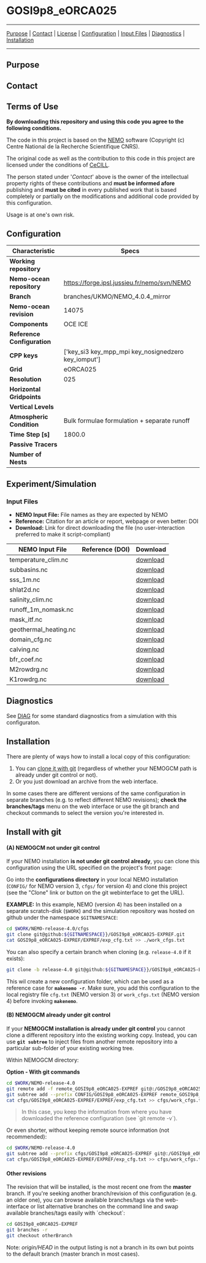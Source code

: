  

# GOSI9p8_eORCA025
___

[Purpose](#purpose)  |  [Contact](#contact)  |  [License](#license)  |  [Configuration](#configuration) | [Input Files](#input-files)  |  [Diagnostics](#diagnostics)  | [Installation](#installation)

____

## Purpose




## Contact




## Terms of Use

**By downloading this repository and using this code you agree to the following conditions.**

The code in this project is based on the [NEMO](http://www.nemo-ocean.eu) software (Copyright (c) Centre National de la Recherche Scientifique CNRS).

The original code as well as the contribution to this code in this project are licensed under the conditions of [CeCILL](http://www.cecill.info). 

The person stated under '*Contact*' above is the owner of the intellectual property rights of these contributions and **must be informed afore** publishing and **must be cited** in every published work that is based completely or partially on the modifications and additional code provided by this configuration.

Usage is at one's own risk. 


## Configuration

|  **Characteristic** | **Specs** |
|-------------- | -------------- | 
| **Working repository** |  | 
| **Nemo-ocean repository** | https://forge.ipsl.jussieu.fr/nemo/svn/NEMO | 
| **Branch** | branches/UKMO/NEMO_4.0.4_mirror | 
| **Nemo-ocean revision** | 14075 | 
| **Components** | OCE ICE | 
| **Reference Configuration** |  | 
| **CPP keys** | ['key_si3 key_mpp_mpi key_nosignedzero key_iomput'] | 
| **Grid** | eORCA025 | 
| **Resolution** | 025 | 
| **Horizontal Gridpoints** |  | 
| **Vertical Levels** |  | 
| **Atmospheric Condition** | Bulk formulae formulation + separate runoff | 
| **Time Step [s]** | 1800.0 | 
| **Passive Tracers** |  | 
| **Number of Nests** |  | 


## Experiment/Simulation

<!--//DELDEL
The default settings for this experiment can be found in the [EXPREF](EXPREF) folder.
The modified code is located in the [MY_SRC](MY_SRC) directory.
DELDEL//-->

### Input Files

*  **NEMO Input File:** File names as they are expected by NEMO  
*  **Reference:** Citation for an article or report, webpage or even better: DOI  
*  **Download:** Link for direct downloading the file (no user-interaction preferred to make it script-compliant)  


| **NEMO Input File** | **Reference (DOI)** | **Download** |
| ------------------ | ------------------ | ------------------ | 
| temperature_clim.nc |   | [download](http://gws-access.jasmin.ac.uk/public/mohc_shared/nemo-ancils/initial/EN.4.1.1.f.analysis.g10.1995-2014.eORCA025.teos10.nc) |
| subbasins.nc |   | [download](http://gws-access.jasmin.ac.uk/public/mohc_shared/nemo-ancils/grids/subbasins_CMIP6.nc) |
| sss_1m.nc |   | [download](http://gws-access.jasmin.ac.uk/public/mohc_shared/nemo-ancils/ancil/sss_1m_teos10.nc) |
| shlat2d.nc |   | [download](http://gws-access.jasmin.ac.uk/public/mohc_shared/nemo-ancils/ancil/shlat2d_eORCA025_southps.nc) |
| salinity_clim.nc |   | [download](http://gws-access.jasmin.ac.uk/public/mohc_shared/nemo-ancils/initial/EN.4.1.1.f.analysis.g10.1995-2014.eORCA025.teos10.nc) |
| runoff_1m_nomask.nc |   | [download](http://gws-access.jasmin.ac.uk/public/mohc_shared/nemo-ancils/forcing/eORCA025_runoff_GO6_icb.nc) |
| mask_itf.nc |   | [download](http://gws-access.jasmin.ac.uk/public/mohc_shared/nemo-ancils/ancil/mask_itf_ORCA025ext.nc) |
| geothermal_heating.nc |   | [download](http://gws-access.jasmin.ac.uk/public/mohc_shared/nemo-ancils/forcing/geothermal_heating_orca025ext_extrap40.nc) |
| domain_cfg.nc |   | [download](http://gws-access.jasmin.ac.uk/public/mohc_shared/nemo-ancils/grids/domcfg_eORCA025_v2.nc) |
| calving.nc |   | [download](http://gws-access.jasmin.ac.uk/public/mohc_shared/nemo-ancils/forcing/eORCA025_calving_v2.3.nc) |
| bfr_coef.nc |   | [download](http://gws-access.jasmin.ac.uk/public/mohc_shared/nemo-ancils/ancil/bfr_coef.nc) |
| M2rowdrg.nc |   | [download](http://gws-access.jasmin.ac.uk/public/mohc_shared/nemo-ancils/ancil/M2rowdrg_R025_modif_nonpositive.nc) |
| K1rowdrg.nc |   | [download](http://gws-access.jasmin.ac.uk/public/mohc_shared/nemo-ancils/ancil/K1rowdrg_R025_modif_nonpositive.nc) |



## Diagnostics

See [DIAG](DIAG) for some standard diagnostics from a simulation with this configuraton.

## Installation

There are plenty of ways how to install a local copy of this configuration:

1. You can [clone it with git](#install-with-git) (regardless of whether your NEMOGCM path is already under git control or not). 
2. Or you just download an archive from the web interface.  

In some cases there are different versions of the same configuration in separate branches (e.g. to reflect different NEMO revisions); **check the branches/tags** menu on the web interface or use the git branch and checkout commands to select 
the version you're interested in.


## Install with git


#### (A) NEMOGCM not under git control

If your NEMO installation **is not under git control already**, you can clone this configuration using the URL specified on the project's front page:

Go into the **configurations directory** in your local NEMO installation (`CONFIG/` for NEMO version 3, `cfgs/` for version 4) and clone this project (see the "Clone" link or button on the git webinterface to get the URL).

**EXAMPLE:** In this example, NEMO (version 4) has been installed on a separate scratch-disk (`$WORK`) and the simulation repository was hosted on github under the namespace `$GITNAMESPACE`:

~~~bash
cd $WORK/NEMO-release-4.0/cfgs
git clone git@github:${GITNAMESPACE}}/GOSI9p8_eORCA025-EXPREF.git
cat GOSI9p8_eORCA025-EXPREF/EXPREF/exp_cfg.txt >> ./work_cfgs.txt
~~~

You can also specify a certain branch when cloning (e.g. `release-4.0` if it exists):

~~~bash
git clone -b release-4.0 git@github:${GITNAMESPACE}}/GOSI9p8_eORCA025-EXPREF.git
~~~

This wil create a new configuration folder, which can be used as a reference case for **`makenemo -r`**. 
Make sure, you add this configuration  to the local registry file `cfg.txt` (NEMO version 3) or `work_cfgs.txt` (NEMO version 4) before invoking **`makenemo`**.



#### (B) NEMOGCM already under git control

If your **NEMOGCM installation is already under git control** you cannot clone a different repository into the existing working copy. 
Instead, you can use **`git subtree`** to inject files from another remote repository into a particular sub-folder of your existing working tree.

Within NEMOGCM directory:

**Option - With git commands**

~~~bash
cd $WORK/NEMO-release-4.0
git remote add -f remote_GOSI9p8_eORCA025-EXPREF git@:/GOSI9p8_eORCA025-EXPREF.git   # add remote
git subtree add --prefix CONFIG/GOSI9p8_eORCA025-EXPREF remote_GOSI9p8_eORCA025-EXPREF branches/UKMO/NEMO_4.0.4_mirror --squash     # donwload master branch into sub-folder
cat cfgs/GOSI9p8_eORCA025-EXPREF/EXPREF/exp_cfg.txt >> cfgs/work_cfgs.txt
~~~

> In this case, you keep the information from where you have downloaded the reference configuration (see \`git remote -v\`).

Or even shorter, without keeping remote source information (not recommended):

~~~bash
cd $WORK/NEMO-release-4.0
git subtree add --prefix cfgs/GOSI9p8_eORCA025-EXPREF git@:/GOSI9p8_eORCA025-EXPREF.git branches/UKMO/NEMO_4.0.4_mirror --squash
cat cfgs/GOSI9p8_eORCA025-EXPREF/EXPREF/exp_cfg.txt >> cfgs/work_cfgs.txt
~~~


#### Other revisions

The revision that will be installed, is the most recent one from the **master** branch. 
If you're seeking another branch/revision of this configuration (e.g. an older one), you can browse available branches/tags via the web-interface or list alternative 
branches on the command line and swap available branches/tags easily with \`checkout\`:

~~~bash
cd GOSI9p8_eORCA025-EXPREF
git branches -r
git checkout otherBranch
~~~

Note: *origin/HEAD* in the output listing is not a branch in its own but points to the default branch (master branch in most cases).

        